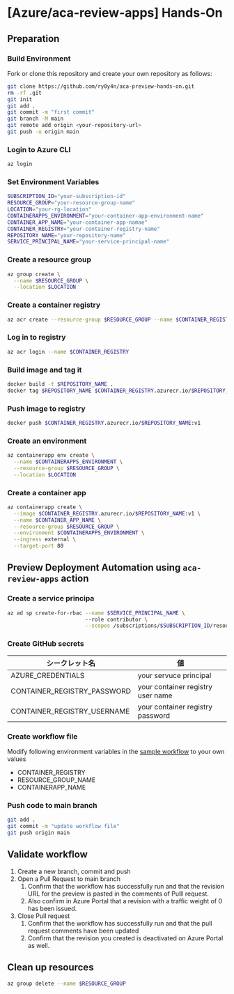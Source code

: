 # \[Azure/aca-review-apps\] Hands-On

## Preparation

### Build Environment
Fork or clone this repository and create your own repository as follows:

```bash
git clone https://github.com/ry0y4n/aca-preview-hands-on.git
rm -rf .git
git init
git add .
git commit -m "first commit"
git branch -M main
git remote add origin <your-repository-url>
git push -u origin main
```

### Login to Azure CLI

```bash
az login
```

### Set Environment Variables

```bash
SUBSCRIPTION_ID="your-subscription-id"
RESOURCE_GROUP="your-resource-group-name"
LOCATION="your-rg-location"
CONTAINERAPPS_ENVIRONMENT="your-container-app-environment-name"
CONTAINER_APP_NAME="your-container-app-namae"
CONTAINER_REGISTRY="your-container-registry-name"
REPOSITORY_NAME="your-repository-name"
SERVICE_PRINCIPAL_NAME="your-service-principal-name"
```

### Create a resource group

```bash
az group create \
  --name $RESOURCE_GROUP \
  --location $LOCATION
```

### Create a container registry

```bash
az acr create --resource-group $RESOURCE_GROUP --name $CONTAINER_REGISTRY --sku Basic --admin-enabled true
```

### Log in to registry

```bash
az acr login --name $CONTAINER_REGISTRY
```

### Build image and tag it

```bash
docker build -t $REPOSITORY_NAME .
docker tag $REPOSITORY_NAME $CONTAINER_REGISTRY.azurecr.io/$REPOSITORY_NAME:v1
```

### Push image to registry

```bash
docker push $CONTAINER_REGISTRY.azurecr.io/$REPOSITORY_NAME:v1
```

### Create an environment

```bash
az containerapp env create \
  --name $CONTAINERAPPS_ENVIRONMENT \
  --resource-group $RESOURCE_GROUP \
  --location $LOCATION
```

### Create a container app

```bash
az containerapp create \
  --image $CONTAINER_REGISTRY.azurecr.io/$REPOSITORY_NAME:v1 \
  --name $CONTAINER_APP_NAME \
  --resource-group $RESOURCE_GROUP \
  --environment $CONTAINERAPPS_ENVIRONMENT \
  --ingress external \
  --target-port 80
```

## Preview Deployment Automation using `aca-review-apps` action

### Create a service principa

```bash
az ad sp create-for-rbac --name $SERVICE_PRINCIPAL_NAME \  
                         --role contributor \
                         --scopes /subscriptions/$SUBSCRIPTION_ID/resourceGroups/$RESOURCE_GROUP
```

### Create GitHub secrets

| シークレット名 | 値 |
| ---- | ---- |
| AZURE_CREDENTIALS | your servuce principal |
| CONTAINER_REGISTRY_PASSWORD | your container registry user name |
| CONTAINER_REGISTRY_USERNAME | your container registry password |

### Create workflow file

Modify following environment variables in the [sample workflow](./.github/workflows/build-deploy-deactivate-revision.yml) to your own values

- CONTAINER_REGISTRY
- RESOURCE_GROUP_NAME
- CONTAINERAPP_NAME

### Push code to main branch

```bash
git add .
git commit -m "update workflow file"
git push origin main
```

## Validate workflow

1. Create a new branch, commit and push
2. Open a Pull Request to main branch
   1. Confirm that the workflow has successfully run and that the revision URL for the preview is pasted in the comments of Pulll request.
   2. Also confirm in Azure Portal that a revision with a traffic weight of 0 has been issued.
3. Close Pull request
   1. Confirm that the workflow has successfully run and that the pull request comments have been updated
   2. Confirm that the revision you created is deactivated on Azure Portal as well.

## Clean up resources

```bash
az group delete --name $RESOURCE_GROUP
```
